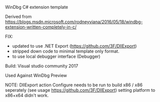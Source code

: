 
WinDbg C# extension template

Derived from 
    https://blogs.msdn.microsoft.com/rodneyviana/2016/05/18/windbg-extension-written-completely-in-c/ 

FIX: 
  - updated to use .NET Export (https://github.com/3F/DllExport)
  - stripped down code to minimal template only format. 
  - to use local debugger interface (Debugger)
  
  
Build:
  Visual studio community 2017

Used Against
  WinDbg Preview 
  
NOTE: 
    DllExport action Configure needs to be run to build x86 / x86 seperately (see usage https://github.com/3F/DllExport)
    setting platform to x86+x64 didn't work.
    
    